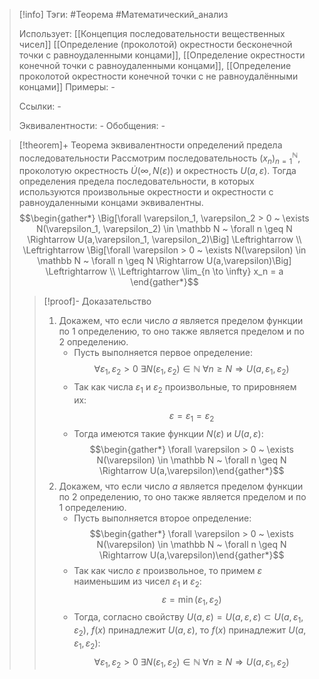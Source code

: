 > [!info]
> Тэги: #Теорема #Математический_анализ   
> 
> Использует: [[Концепция последовательности вещественных чисел]] [[Определение (проколотой) окрестности бесконечной точки с равноудаленными концами]], [[Определение окрестности конечной точки с равноудаленными концами]], [[Определение проколотой окрестности конечной точки с не равноудалёнными концами]]
> Примеры: *-*
> 
> Ссылки: *-*
> 
> Эквивалентности: *-*
> Обобщения: *-*

> [!theorem]+ Теорема эквивалентности определений предела последовательности
> Рассмотрим последовательность $(x_n)_{n=1}^{\mathbb N}$, проколотую окрестность $\dot U\big(\infty, N(\varepsilon)\big)$ и окрестность $U\big(a, \varepsilon\big)$. Тогда определения предела последовательности, в которых используются произвольные окрестности и окрестности с равноудаленными концами эквивалентны. $$\begin{gather*} \Big[\forall \varepsilon_1, \varepsilon_2  > 0 ~ \exists N(\varepsilon_1, \varepsilon_2) \in \mathbb N ~ \forall n \geq N \Rightarrow U(a,\varepsilon_1, \varepsilon_2)\Big] \Leftrightarrow \\ \Leftrightarrow \Big[\forall \varepsilon > 0 ~ \exists N(\varepsilon) \in \mathbb N ~ \forall n \geq N \Rightarrow U(a,\varepsilon)\Big] \Leftrightarrow \\ \Leftrightarrow \lim_{n \to \infty} x_n = a \end{gather*}$$
> > [!proof]- Доказательство
> > 1. Докажем, что если число $a$ является пределом функции по $1$ определению, то оно также является пределом и по $2$ определению.
> > 	* Пусть выполняется первое определение: $$\forall \varepsilon_1, \varepsilon_2  > 0 ~ \exists N(\varepsilon_1, \varepsilon_2) \in \mathbb N ~ \forall n \geq N \Rightarrow U(a,\varepsilon_1, \varepsilon_2)$$
> > 	* Так как числа $\varepsilon_1$ и $\varepsilon_2$ произвольные, то прировняем их: $$\varepsilon = \varepsilon_1 = \varepsilon_2$$
> > 	* Тогда имеются такие функции $N(\varepsilon)$ и $U(a,\varepsilon)$: $$\begin{gather*} \forall \varepsilon > 0 ~ \exists N(\varepsilon) \in \mathbb N ~ \forall n \geq N \Rightarrow U(a,\varepsilon)\end{gather*}$$
> > 2. Докажем, что если число $a$ является пределом функции по $2$ определению, то оно также является пределом и по $1$ определению.
> > 	* Пусть выполняется второе определение: $$\begin{gather*} \forall \varepsilon > 0 ~ \exists N(\varepsilon) \in \mathbb N ~ \forall n \geq N \Rightarrow U(a,\varepsilon)\end{gather*}$$
> > 	* Так как число $\varepsilon$ произвольное, то примем $\varepsilon$ наименьшим из чисел $\varepsilon_1$ и $\varepsilon_2$: $$\varepsilon = \min\big(\varepsilon_1, \varepsilon_2\big)$$
> > 	* Тогда, согласно свойству $U(a,\varepsilon) = U(a,\varepsilon,\varepsilon) \subset U(a, \varepsilon_1, \varepsilon_2)$, $f(x)$ принадлежит $U(a,\varepsilon)$, то $f(x)$ принадлежит $U(a, \varepsilon_1, \varepsilon_2)$:$$\forall \varepsilon_1, \varepsilon_2  > 0 ~ \exists N(\varepsilon_1, \varepsilon_2) \in \mathbb N ~ \forall n \geq N \Rightarrow U(a,\varepsilon_1, \varepsilon_2)$$